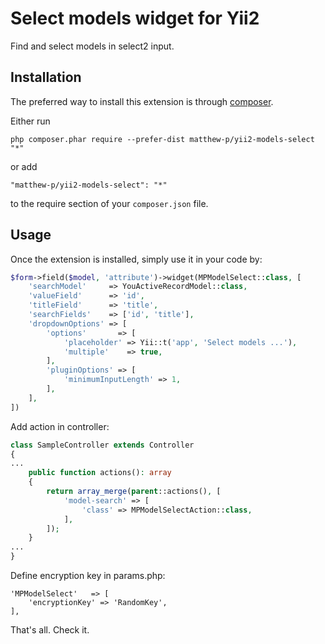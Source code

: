 Select models widget for Yii2
===========================
Find and select models in select2 input. 

Installation
------------

The preferred way to install this extension is through [composer](http://getcomposer.org/download/).

Either run

```
php composer.phar require --prefer-dist matthew-p/yii2-models-select "*"
```

or add

```
"matthew-p/yii2-models-select": "*"
```

to the require section of your `composer.json` file.

Usage
-----

Once the extension is installed, simply use it in your code by:

```php
$form->field($model, 'attribute')->widget(MPModelSelect::class, [
    'searchModel'     => YouActiveRecordModel::class,
    'valueField'      => 'id',
    'titleField'      => 'title',
    'searchFields'    => ['id', 'title'],
    'dropdownOptions' => [
        'options'       => [
            'placeholder' => Yii::t('app', 'Select models ...'),
            'multiple'    => true,
        ],
        'pluginOptions' => [
            'minimumInputLength' => 1,
        ],
    ],
])
```

Add action in controller:
```php
class SampleController extends Controller
{
...
    public function actions(): array
    {
        return array_merge(parent::actions(), [
            'model-search' => [
                'class' => MPModelSelectAction::class,
            ],
        ]);
    }
...
}
```

Define encryption key in params.php:
```
'MPModelSelect'   => [
    'encryptionKey' => 'RandomKey',
],
```

That's all. Check it.
